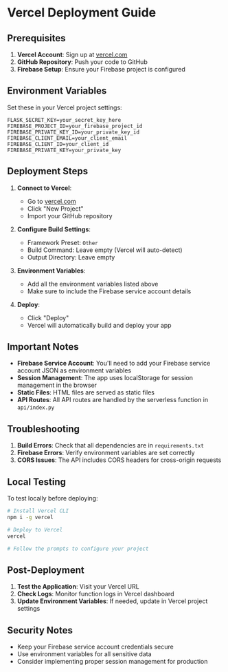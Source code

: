 # Vercel Deployment Guide

## Prerequisites

1. **Vercel Account**: Sign up at [vercel.com](https://vercel.com)
2. **GitHub Repository**: Push your code to GitHub
3. **Firebase Setup**: Ensure your Firebase project is configured

## Environment Variables

Set these in your Vercel project settings:

```
FLASK_SECRET_KEY=your_secret_key_here
FIREBASE_PROJECT_ID=your_firebase_project_id
FIREBASE_PRIVATE_KEY_ID=your_private_key_id
FIREBASE_CLIENT_EMAIL=your_client_email
FIREBASE_CLIENT_ID=your_client_id
FIREBASE_PRIVATE_KEY=your_private_key
```

## Deployment Steps

1. **Connect to Vercel**:
   - Go to [vercel.com](https://vercel.com)
   - Click "New Project"
   - Import your GitHub repository

2. **Configure Build Settings**:
   - Framework Preset: `Other`
   - Build Command: Leave empty (Vercel will auto-detect)
   - Output Directory: Leave empty

3. **Environment Variables**:
   - Add all the environment variables listed above
   - Make sure to include the Firebase service account details

4. **Deploy**:
   - Click "Deploy"
   - Vercel will automatically build and deploy your app

## Important Notes

- **Firebase Service Account**: You'll need to add your Firebase service account JSON as environment variables
- **Session Management**: The app uses localStorage for session management in the browser
- **Static Files**: HTML files are served as static files
- **API Routes**: All API routes are handled by the serverless function in `api/index.py`

## Troubleshooting

1. **Build Errors**: Check that all dependencies are in `requirements.txt`
2. **Firebase Errors**: Verify environment variables are set correctly
3. **CORS Issues**: The API includes CORS headers for cross-origin requests

## Local Testing

To test locally before deploying:

```bash
# Install Vercel CLI
npm i -g vercel

# Deploy to Vercel
vercel

# Follow the prompts to configure your project
```

## Post-Deployment

1. **Test the Application**: Visit your Vercel URL
2. **Check Logs**: Monitor function logs in Vercel dashboard
3. **Update Environment Variables**: If needed, update in Vercel project settings

## Security Notes

- Keep your Firebase service account credentials secure
- Use environment variables for all sensitive data
- Consider implementing proper session management for production 